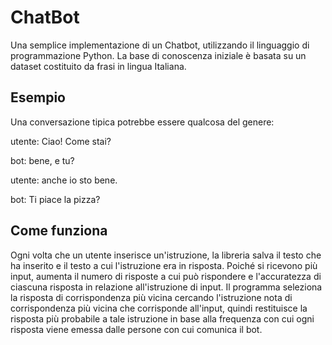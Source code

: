 # ChatBot
Una semplice implementazione di un Chatbot, utilizzando il linguaggio di programmazione Python.
La base di conoscenza iniziale è basata su un dataset costituito da frasi in lingua Italiana.


## Esempio 
Una conversazione tipica potrebbe essere qualcosa del genere:


utente: Ciao! Come stai?

bot: bene, e tu?

utente: anche io sto bene.

bot: Ti piace la pizza?


## Come funziona

Ogni volta che un utente inserisce un'istruzione, la libreria salva il testo che ha inserito e il testo a cui l'istruzione era in risposta. Poiché si ricevono più input, aumenta il numero di risposte a cui può rispondere e l'accuratezza di ciascuna risposta in relazione all'istruzione di input. Il programma seleziona la risposta di corrispondenza più vicina cercando l'istruzione nota di corrispondenza più vicina che corrisponde all'input, quindi restituisce la risposta più probabile a tale istruzione in base alla frequenza con cui ogni risposta viene emessa dalle persone con cui comunica il bot.
